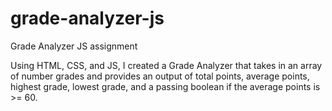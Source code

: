 # grade-analyzer-js

Grade Analyzer JS assignment

Using HTML, CSS, and JS, I created a Grade Analyzer that takes in an array of number grades and provides an output of total points, average points, highest grade, lowest grade, and a passing boolean if the average points is >= 60.
